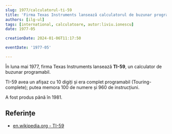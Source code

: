 ```yaml
---
slug: 1977/calculatorul-ti-59
title: 'Firma Texas Instruments lansează calculatorul de buzunar programabil „TI-59”'
authors: [ilg-ul]
tags: [international, calculatoare, autor:liviu.ionescu]
date: 1977-05

creationDate: 2024-01-06T11:17:50

eventDate: '1977-05'

---
```


În luna mai 1977, firma Texas Instruments lansează **TI-59**, un calculator
de buzunar programabil.

<!-- truncate -->

TI-59 avea un afișaz cu 10 digiți și era complet programabil (Touring-complete);
putea memora 100 de numere și 960 de instrucțiuni.

A fost produs până în 1981.

## Referințe

- [en.wikipedia.org - TI-59](https://en.wikipedia.org/wiki/TI-59_/_TI-58)

